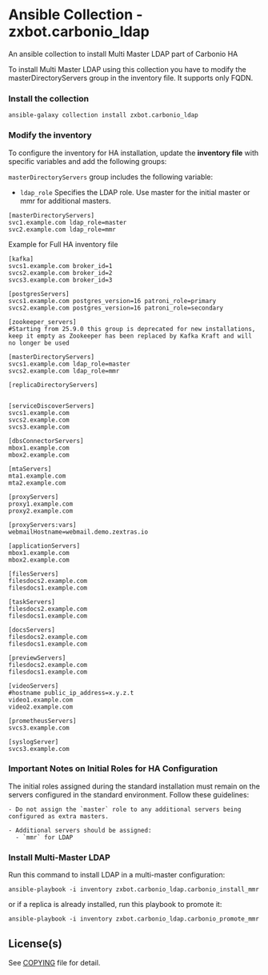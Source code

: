 # Ansible Collection - zxbot.carbonio_ldap

An ansible collection to install Multi Master LDAP part of Carbonio HA 

To install Multi Master LDAP using this collection you have to modify the masterDirectoryServers group in the inventory file. It supports only FQDN.

### Install the collection

```
ansible-galaxy collection install zxbot.carbonio_ldap
```
### Modify the inventory 

To configure the inventory for HA installation, update the **inventory file** with specific variables and add the following groups:

`masterDirectoryServers` group includes the following variable:
* `ldap_role` Specifies the LDAP role. Use master for the initial master or mmr for additional masters.
```
[masterDirectoryServers]
svc1.example.com ldap_role=master
svc2.example.com ldap_role=mmr
```

Example for Full HA inventory file

```
[kafka]
svcs1.example.com broker_id=1
svcs2.example.com broker_id=2
svcs3.example.com broker_id=3

[postgresServers]
svcs1.example.com postgres_version=16 patroni_role=primary
svcs2.example.com postgres_version=16 patroni_role=secondary

[zookeeper_servers]
#Starting from 25.9.0 this group is deprecated for new installations, keep it empty as Zookeeper has been replaced by Kafka Kraft and will no longer be used

[masterDirectoryServers]
svcs1.example.com ldap_role=master
svcs2.example.com ldap_role=mmr

[replicaDirectoryServers]

 
[serviceDiscoverServers]
svcs1.example.com
svcs2.example.com
svcs3.example.com

[dbsConnectorServers]
mbox1.example.com
mbox2.example.com

[mtaServers]
mta1.example.com
mta2.example.com

[proxyServers]
proxy1.example.com
proxy2.example.com

[proxyServers:vars]
webmailHostname=webmail.demo.zextras.io

[applicationServers]
mbox1.example.com
mbox2.example.com

[filesServers]
filesdocs2.example.com
filesdocs1.example.com

[taskServers]
filesdocs2.example.com
filesdocs1.example.com

[docsServers]
filesdocs2.example.com
filesdocs1.example.com

[previewServers]
filesdocs2.example.com
filesdocs1.example.com

[videoServers]
#hostname public_ip_address=x.y.z.t
video1.example.com
video2.example.com

[prometheusServers]
svcs3.example.com

[syslogServer]
svcs3.example.com
```


### Important Notes on Initial Roles for HA Configuration

The initial roles assigned during the standard installation must remain on the servers configured in the standard environment. Follow these guidelines:

```plaintext
- Do not assign the `master` role to any additional servers being configured as extra masters.
  
- Additional servers should be assigned:
  - `mmr` for LDAP
```

### Install Multi-Master LDAP

Run this command to install LDAP in a multi-master configuration:
```
ansible-playbook -i inventory zxbot.carbonio_ldap.carbonio_install_mmr
```
or if a replica is already installed, run this playbook to promote it:
```
ansible-playbook -i inventory zxbot.carbonio_ldap.carbonio_promote_mmr
```

## License(s)

See [COPYING](COPYING.md) file for detail.
